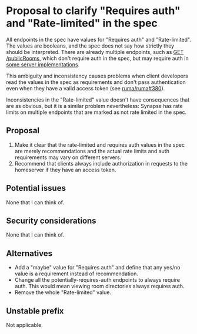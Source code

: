 # Proposal to clarify "Requires auth" and "Rate-limited" in the spec
All endpoints in the spec have values for "Requires auth" and "Rate-limited".
The values are booleans, and the spec does not say how strictly they should be
interpreted. There are already multiple endpoints, such as [GET /publicRooms],
which don't require auth in the spec, but may require auth in [some server
implementations].

[GET /publicRooms]: https://matrix.org/docs/spec/client_server/r0.6.1#get-matrix-client-r0-publicrooms
[some server implementations]: https://github.com/matrix-org/synapse/blob/v1.24.0/docs/sample_config.yaml#L103-L107

This ambiguity and inconsistency causes problems when client developers read
the values in the spec as requirements and don't pass authentication even when
they have a valid access token (see [ruma/ruma#380]).

[ruma/ruma#380]: https://github.com/ruma/ruma/issues/380

Inconsistencies in the "Rate-limited" value doesn't have consequences that are
as obvious, but it is a similar problem nevertheless: Synapse has rate limits
on multiple endpoints that are marked as not rate limited in the spec.

## Proposal
1. Make it clear that the rate-limited and requires auth values in the spec are
   merely recommendations and the actual rate limits and auth requirements may
   vary on different servers.
2. Recommend that clients always include authorization in requests to the
   homeserver if they have an access token.

## Potential issues
None that I can think of.

## Security considerations
None that I can think of.

## Alternatives
* Add a "maybe" value for "Requires auth" and define that any yes/no value is a
  requirement instead of recommendation.
* Change all the potentially-requires-auth endpoints to always require auth.
  This would mean viewing room directories always requires auth.
* Remove the whole "Rate-limited" value.

## Unstable prefix
Not applicable.
